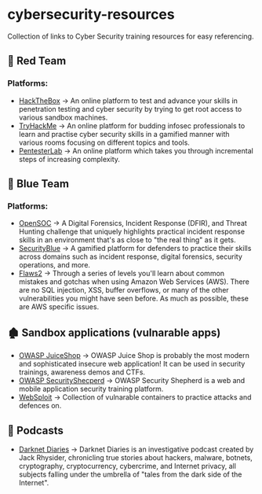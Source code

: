 # cybersecurity-resources

Collection of links to Cyber Security training resources for easy referencing.

## 🔴 Red Team
### Platforms:
* [HackTheBox](https://www.hackthebox.eu/) -> An online platform to test and advance your skills in penetration testing and cyber security by trying to get root access to various sandbox machines.
* [TryHackMe](https://tryhackme.com/) -> An online platform for budding infosec professionals to learn and practise cyber security skills in a gamified manner with various rooms focusing on different topics and tools.
* [PentesterLab](https://pentesterlab.com/) -> An online platform which takes you through incremental steps of increasing complexity.

## 🔵 Blue Team
### Platforms:
* [OpenSOC](https://opensoc.io/) -> A Digital Forensics, Incident Response (DFIR), and Threat Hunting challenge that uniquely highlights practical incident response skills in an environment that's as close to "the real thing" as it gets. 
* [SecurityBlue](https://securityblue.team/) -> A gamified platform for defenders to practice their skills across domains such as incident response, digital forensics, security operations, and more. 
* [Flaws2](http://flaws2.cloud/) -> Through a series of levels you'll learn about common mistakes and gotchas when using Amazon Web Services (AWS). There are no SQL injection, XSS, buffer overflows, or many of the other vulnerabilities you might have seen before. As much as possible, these are AWS specific issues.

## 🏚 Sandbox applications (vulnarable apps)
* [OWASP JuiceShop](https://owasp.org/www-project-juice-shop/) -> OWASP Juice Shop is probably the most modern and sophisticated insecure web application! It can be used in security trainings, awareness demos and CTFs.
* [OWASP SecurityShecperd](https://owasp.org/www-project-security-shepherd/) -> OWASP Security Shepherd is a web and mobile application security training platform.
* [WebSploit](https://websploit.org/) -> Collection of vulnarable containers to practice attacks and defences on.

## 📱 Podcasts
* [Darknet Diaries](https://darknetdiaries.com/) -> Darknet Diaries is an investigative podcast created by Jack Rhysider, chronicling true stories about hackers, malware, botnets, cryptography, cryptocurrency, cybercrime, and Internet privacy, all subjects falling under the umbrella of "tales from the dark side of the Internet".